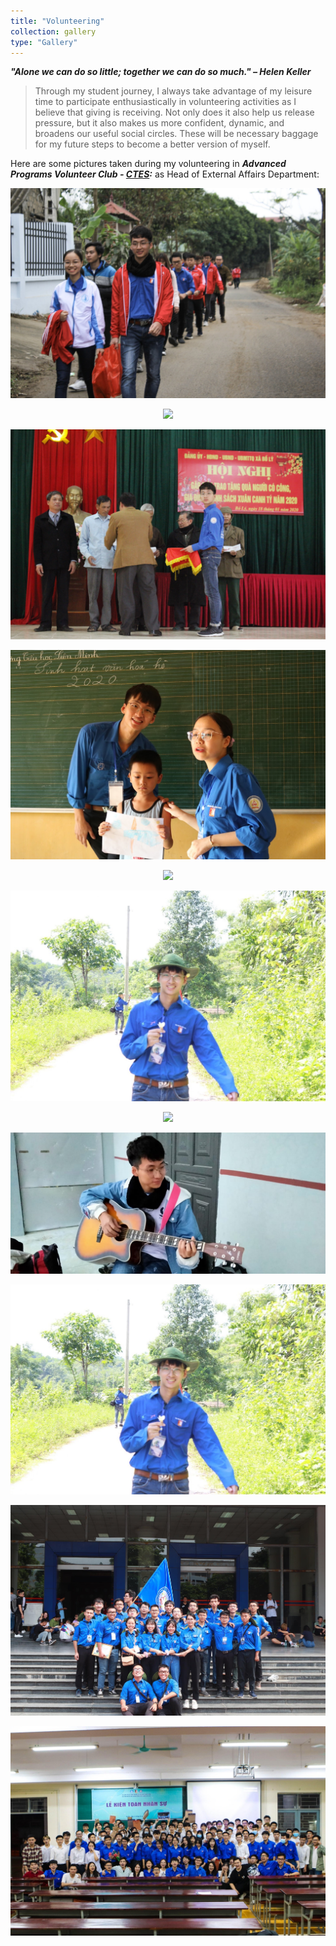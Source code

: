 ```yaml
---
title: "Volunteering"
collection: gallery
type: "Gallery"
---
```


***"Alone we can do so little; together we can do so much." – Helen Keller***


> Through my student journey, I always take advantage of my leisure time to participate enthusiastically in volunteering activities as I believe that giving is receiving. Not only does it also help us release pressure, but it also makes us more confident, dynamic, and broadens our useful social circles. These will be necessary baggage for my future steps to become a better version of myself.

Here are some pictures taken during my volunteering in ***Advanced Programs Volunteer Club - [CTES](https://www.facebook.com/tinhnguyenctes):*** as Head of External Affairs Department:

<p align="center">
  <img src="/images/gallery/Volunteering/1.jpg">
</p>

<p align="center">
  <img src="/images/gallery/Volunteering/2.jpg">
</p>
  
<p align="center">
  <img src="/images/gallery/Volunteering/3.jpg">
</p>

<p align="center">
  <img src="/images/gallery/Volunteering/4.jpg">
</p>

<p align="center">
  <img src="/images/gallery/Volunteering/4_.JPG">
</p>

<p align="center">
  <img src="/images/gallery/Volunteering/5.JPG">
</p>

<p align="center">
  <img src="/images/gallery/Volunteering/6_.JPG">
</p>

<p align="center">
  <img src="/images/gallery/Volunteering/6.JPG">
</p>

<p align="center">
  <img src="/images/gallery/Volunteering/7.jpg">
</p>

<p align="center">
  <img src="/images/gallery/Volunteering/8.jpg">
</p>

<p align="center">
  <img src="/images/gallery/Volunteering/9.jpg">
</p>
